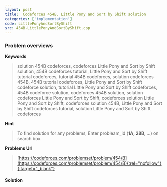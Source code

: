 ```yaml
---
layout: post
title:  Codeforces 454B. Little Pony and Sort by Shift solution
categories: ['implementation']
code: LittlePonyAndSortByShift
src: 454B-LittlePonyAndSortByShift.cpp
---
```

### **Problem overviews**

**Keywords**
> solution 454B codeforces, codeforces Little Pony and Sort by Shift solution, 454B codeforces tutorial, Little Pony and Sort by Shift tutorial codeforces, tutorial 454B codeforces, solution codeforces 454B, 454B tutorial codeforces, Little Pony and Sort by Shift codeforce solution, tutorial Little Pony and Sort by Shift codeforces, 454B codeforce solution, codeforces 454B solution, solution codeforces Little Pony and Sort by Shift, codeforces solution Little Pony and Sort by Shift, codeforces solution 454B, Little Pony and Sort by Shift codeforces tutorial, solution Little Pony and Sort by Shift codeforces

**Hint**
> To find solution for any problems, Enter probleam_id (**1A, 28B**, ...) on search box. 

**Problems Url**
> [https://codeforces.com/problemset/problem/454/B](https://codeforces.com/problemset/problem/454/B){:rel="nofollow"}{:target="_blank"}

#### **Solution**



